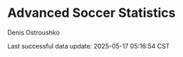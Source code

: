 # Advanced Soccer Statistics
Denis Ostroushko

<!-- gfm -->

Last successful data update: 2025-05-17 05:16:54 CST
